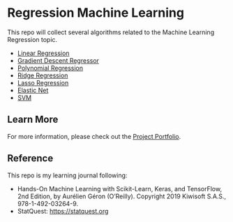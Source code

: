 # Regression Machine Learning
This repo will collect several algorithms related to the Machine Learning Regression topic.

- [Linear Regression](https://github.com/Tingting0618/Linear_Regression)
- [Gradient Descent Regressor](https://github.com/Tingting0618/Gradient_Descent_Regressor)
- [Polynomial Regression](https://github.com/Tingting0618/Polynomial_Regression)
- [Ridge Regression](https://github.com/Tingting0618/Ridge_Regression)
- [Lasso Regression](https://github.com/Tingting0618/Lasso_Regression_ElasticNet)
- [Elastic Net](https://github.com/Tingting0618/Lasso_Regression_ElasticNet)
- [SVM](https://github.com/Tingting0618/SVM_KNN_Classifier)


## Learn More

For more information, please check out the [Project Portfolio](https://tingting0618.github.io).

## Reference

This repo is my learning journal following:
- Hands-On Machine Learning with Scikit-Learn, Keras, and TensorFlow, 2nd Edition, by Aurélien Géron (O’Reilly). Copyright 2019 Kiwisoft S.A.S., 978-1-492-03264-9.
- StatQuest: https://statquest.org

